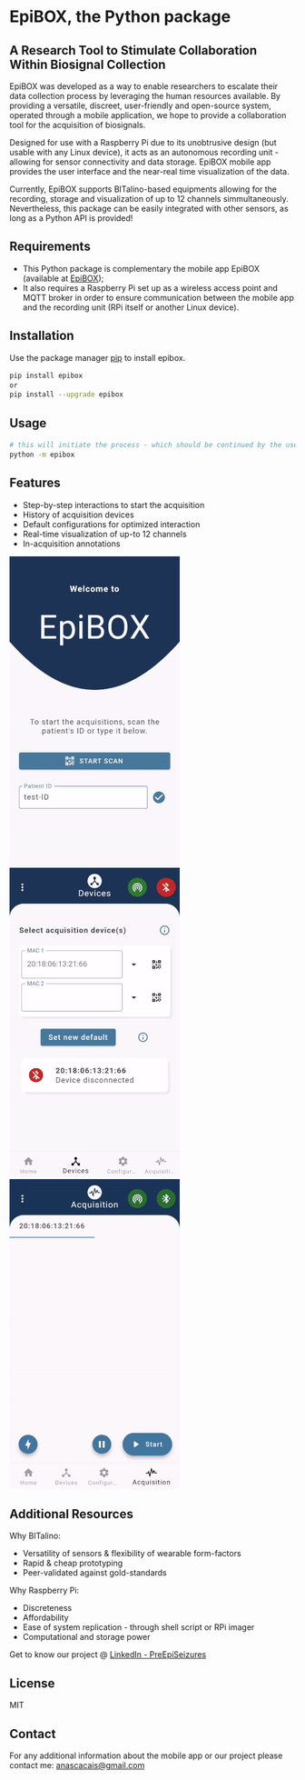 # EpiBOX, the Python package
## A Research Tool to Stimulate Collaboration Within Biosignal Collection

EpiBOX was developed as a way to enable researchers to escalate their data collection process by leveraging the human resources available. By providing a versatile, discreet, user-friendly and open-source system, operated through a mobile application, we hope to provide a collaboration tool for the acquisition of biosignals.

Designed for use with a Raspberry Pi due to its unobtrusive design (but usable with any Linux device), it acts as an autonomous recording unit - allowing for sensor connectivity and data storage. EpiBOX mobile app provides the user interface and the near-real time visualization of the data. 

Currently, EpiBOX supports BITalino-based equipments allowing for the recording, storage and visualization of up to 12 channels simmultaneously. Nevertheless, this package can be easily integrated with other sensors, as long as a Python API is provided!

## Requirements

 - This Python package is complementary the mobile app EpiBOX (available at [EpiBOX](https://github.com/anascacais/epibox_app));
 - It also requires a Raspberry Pi set up as a wireless access point and MQTT broker in order to ensure communication between the mobile app and the recording unit (RPi itself or another Linux device).

## Installation

Use the package manager [pip](https://pip.pypa.io/en/stable/) to install epibox.

```bash
pip install epibox
or 
pip install --upgrade epibox
```

## Usage

```bash 
# this will initiate the process - which should be continued by the user interface (EpiBOX app)
python -m epibox
```

## Features

- Step-by-step interactions to start the acquisition
- History of acquisition devices
- Default configurations for optimized interaction
- Real-time visualization of up-to 12 channels
- In-acquisition annotations

![](intro.gif) ![](conf.gif) ![](acquisition.gif)

## Additional Resources

Why BITalino: 
 - Versatility of sensors & flexibility of wearable form-factors
 - Rapid & cheap prototyping
 - Peer-validated against gold-standards

Why Raspberry Pi:
 - Discreteness
 - Affordability 
 - Ease of system replication - through shell script or RPi imager
 - Computational and storage power

Get to know our project @ [LinkedIn - PreEpiSeizures](https://www.linkedin.com/feed/update/urn:li:activity:6787017108631941120/)



## License

MIT

## Contact

For any additional information about the mobile app or our project please contact me: anascacais@gmail.com

